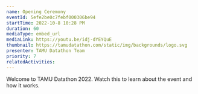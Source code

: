 ```yaml
---
name: Opening Ceremony
eventId: 5efe2be0c7febf000306be94
startTime: 2022-10-8 10:28 PM
duration: 60
mediaType: embed_url
mediaLink: https://youtu.be/idj-dYEYQuE
thumbnail: https://tamudatathon.com/static/img/backgrounds/logo.svg
presenter: TAMU Datathon Team
priority: 7
relatedActivities:
---
```

Welcome to TAMU Datathon 2022. Watch this to learn about the event and how it works.
